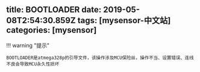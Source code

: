 title: BOOTLOADER
date: 2019-05-08T2:54:30.859Z
tags: [mysensor-中文站]
categories: [mysensor]
---

!!! warning "提示"

    BOOTLOADER是atmega328p的引导文件，该操作涉及MCU保险丝，操作不当、设置错误、连线不良会导致MCU永久性损坏
